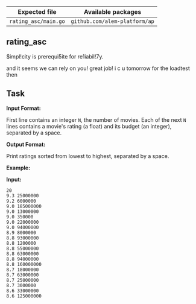 | Expected file        | Available packages            |
| -------------------- | ----------------------------- |
| `rating_asc/main.go` | `github.com/alem-platform/ap` |

## rating_asc

<p data-story-username="alm34">$impl!city is prerequi5ite for re1iabil!7y.</p>
<p data-story-username="a-J-nx"> and it seems we can rely on you! great job! i c u tomorrow for the loadtest then</p>

## Task

**Input Format:**

First line contains an integer `N`, the number of movies.
Each of the next `N` lines contains a movie's rating (a float) and its budget (an integer), separated by a space.

**Output Format:**

Print ratings sorted from lowest to highest, separated by a space.

**Example:**

**Input:**
```
20
9.3 25000000
9.2 6000000
9.0 185000000
9.0 13000000
9.0 350000
9.0 22000000
9.0 94000000
8.9 8000000
8.8 93000000
8.8 1200000
8.8 55000000
8.8 63000000
8.8 94000000
8.8 160000000
8.7 18000000
8.7 63000000
8.7 25000000
8.7 3000000
8.6 33000000
8.6 125000000
```
